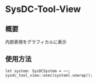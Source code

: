 # SysDC-Tool-View

## 概要

内部表現をグラフィカルに表示

## 使用方法

```
let system: SysDCSystem = ~~;
sysdc_tool_view::exec(system).unwrap();
```
